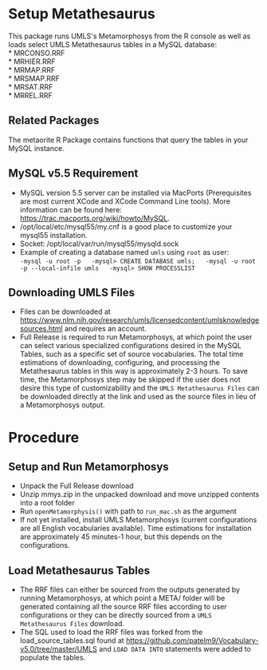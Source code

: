# Setup Metathesaurus  
This package runs UMLS's Metamorphosys from the R console as well as loads select UMLS Metathesaurus tables in a MySQL database:  
    * MRCONSO.RRF  
    * MRHIER.RRF  
    * MRMAP.RRF  
    * MRSMAP.RRF  
    * MRSAT.RRF  
    * MRREL.RRF  

## Related Packages  
The metaorite R Package contains functions that query the tables in your MySQL instance.  

## MySQL v5.5 Requirement  
* MySQL version 5.5 server can be installed via MacPorts (Prerequisites are most current XCode and XCode Command Line tools). More information can be found here: https://trac.macports.org/wiki/howto/MySQL.  
* /opt/local/etc/mysql55/my.cnf is a good place to customize your mysql55 installation.  
* Socket: /opt/local/var/run/mysql55/mysqld.sock  
* Example of creating a database named `umls` using `root` as user:  
         ```
         -mysql -u root -p  
         -mysql> CREATE DATABASE umls;  
         -mysql -u root -p --local-infile umls  
         -mysql> SHOW PROCESSLIST
         ```  
## Downloading UMLS Files   
* Files can be downloaded at https://www.nlm.nih.gov/research/umls/licensedcontent/umlsknowledgesources.html and requires an account.    
* Full Release is required to run Metamorphosys, at which point the user can select various specialized configurations desired in the MySQL Tables, such as a specific set of source vocabularies. The total time estimations of downloading, configuring, and processing the Metathesaurus tables in this way is approximately 2-3 hours. To save time, the Metamorphosys step may be skipped if the user does not desire this type of customizability and the `UMLS Metathesaurus Files` can be downloaded directly at the link and used as the source files in lieu of a Metamorphosys output.  

# Procedure  
## Setup and Run Metamorphosys  
* Unpack the Full Release download   
* Unzip mmys.zip in the unpacked download and move unzipped contents into a root folder  
* Run `openMetamorphysis()` with path to `run_mac.sh` as the argument  
* If not yet installed, install UMLS Metamorphosys (current configurations are all English vocabularies available). Time estimations for installation are approximately 45 minutes-1 hour, but this depends on the configurations.  

## Load Metathesaurus Tables  
* The RRF files can either be sourced from the outputs generated by running Metamorphosys, at which point a META/ folder will be generated containing all the source RRF files according to user configurations or they can be directly sourced from a `UMLS Metathesaurus Files` download.  
* The SQL used to load the RRF files was forked from the load_source_tables.sql found at https://github.com/patelm9/Vocabulary-v5.0/tree/master/UMLS and `LOAD DATA INTO` statements were added to populate the tables.  
